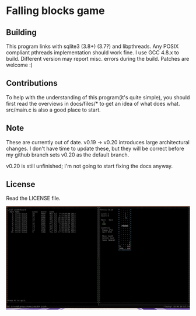 # Falling blocks game

## Building
This program links with sqlite3 (3.8+) (3.7?) and libpthreads.
Any POSIX compliant pthreads implementation should work fine.
I use GCC 4.8.x to build. Different version may report misc. errors during
the build. Patches are welcome :)

## Contributions
To help with the understanding of this program(it's quite simple), you should
first read the overviews in docs/files/\* to get an idea of what does what.
src/main.c is also a good place to start.

## Note
These are currently out of date. v0.19 -> v0.20 introduces large architectural
changes. I don't have time to update these, but they will be correct before my
github branch sets v0.20 as the default branch.

v0.20 is still unfinished; I'm not going to start fixing the docs anyway.

## License
Read the LICENSE file.

![screenshot](assets/screenshot.png "falling blocks game")
